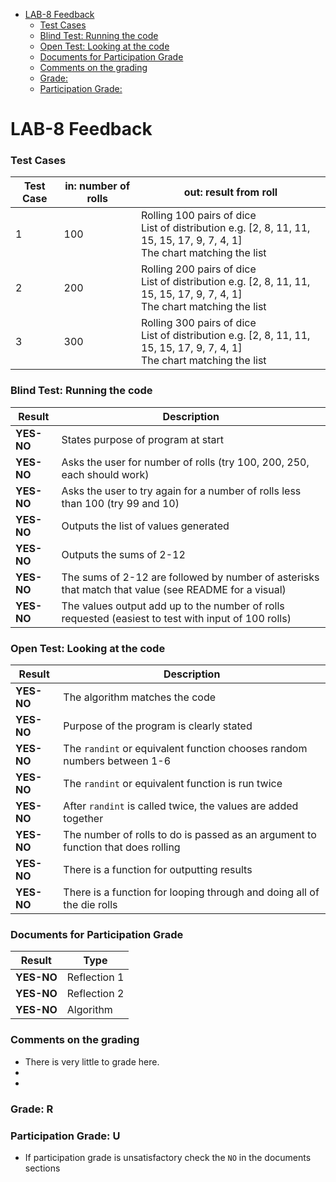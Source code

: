 - [LAB-8 Feedback](#lab-8-feedback)
    - [Test Cases](#test-cases)
    - [Blind Test: Running the code](#blind-test-running-the-code)
    - [Open Test: Looking at the code](#open-test-looking-at-the-code)
    - [Documents for Participation Grade](#documents-for-participation-grade)
    - [Comments on the grading](#comments-on-the-grading)
    - [Grade:](#grade)
    - [Participation Grade:](#participation-grade)

# LAB-8 Feedback

### Test Cases

| Test Case | in: number of rolls   | out: result from roll |
|-----------|-----------------------|----------------|
| 1         | 100                   | Rolling 100 pairs of dice <br> List of distribution e.g. [2, 8, 11, 11, 15, 15, 17, 9, 7, 4, 1] <br> The chart matching the list           |
| 2         | 200                   | Rolling 200 pairs of dice <br> List of distribution e.g. [2, 8, 11, 11, 15, 15, 17, 9, 7, 4, 1] <br> The chart matching the list           |
| 3         | 300                   | Rolling 300 pairs of dice <br> List of distribution e.g. [2, 8, 11, 11, 15, 15, 17, 9, 7, 4, 1] <br> The chart matching the list          |



### Blind Test: Running the code

| Result   | Description                                                                                              |
|----------|----------------------------------------------------------------------------------------------------------|
| **YES-NO** | States purpose of program at start                                      |
| **YES-NO** | Asks the user for number of rolls (try 100, 200, 250, each should work)                                  |
| **YES-NO** | Asks the user to try again for a number of rolls less than 100 (try 99 and 10)                           |
| **YES-NO** | Outputs the list of values generated                                                                     |
| **YES-NO** | Outputs the sums of 2-12                                                                                |
| **YES-NO** | The sums of 2-12 are followed by number of asterisks that match that value (see README for a visual)     |
| **YES-NO** | The values output add up to the number of rolls requested (easiest to test with input of 100 rolls)      |

### Open Test: Looking at the code

| Result   | Description                                                                                              |
|----------|----------------------------------------------------------------------------------------------------------|
| **YES-NO** | The algorithm matches the code                                           |
| **YES-NO** | Purpose of the program is clearly stated |  
| **YES-NO** | The `randint` or equivalent function chooses random numbers between 1-6                                 |
| **YES-NO** | The `randint` or equivalent function is run twice                                                       |
| **YES-NO** | After `randint` is called twice, the values are added together                                          |
| **YES-NO** | The number of rolls to do is passed as an argument to function that does rolling                        |
| **YES-NO** | There is a function for outputting results                                                              |
| **YES-NO** | There is a function for looping through and doing all of the die rolls                                  |


### Documents for Participation Grade

|Result         |Type            |
|---------------|----------------|
|**YES-NO** | Reflection 1   |
|**YES-NO** | Reflection 2   |
|**YES-NO** | Algorithm      |

### Comments on the grading
- There is very little to grade here. 
- 
- 

### Grade: R

### Participation Grade: U
 - If participation grade is unsatisfactory check the `NO` in the documents sections
